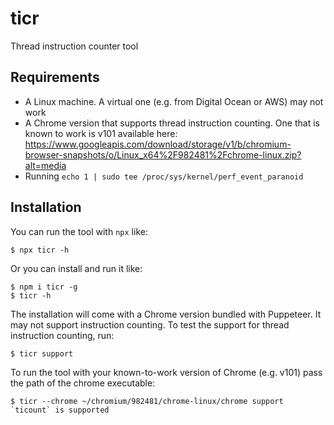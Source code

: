 # ticr
Thread instruction counter tool

## Requirements

* A Linux machine. A virtual one (e.g. from Digital Ocean or AWS) may not work
* A Chrome version that supports thread instruction counting. One that is known to work is v101 available here:
https://www.googleapis.com/download/storage/v1/b/chromium-browser-snapshots/o/Linux_x64%2F982481%2Fchrome-linux.zip?alt=media
* Running `echo 1 | sudo tee /proc/sys/kernel/perf_event_paranoid`

## Installation

You can run the tool with `npx` like:

```
$ npx ticr -h
```

Or you can install and run it like:

```
$ npm i ticr -g
$ ticr -h
```

The installation will come with a Chrome version bundled with Puppeteer. It may not support instruction counting. To test the support for thread instruction counting, run:

```
$ ticr support
```

To run the tool with your known-to-work version of Chrome (e.g. v101) pass the path of the chrome executable:

```
$ ticr --chrome ~/chromium/982481/chrome-linux/chrome support
`ticount` is supported
```

